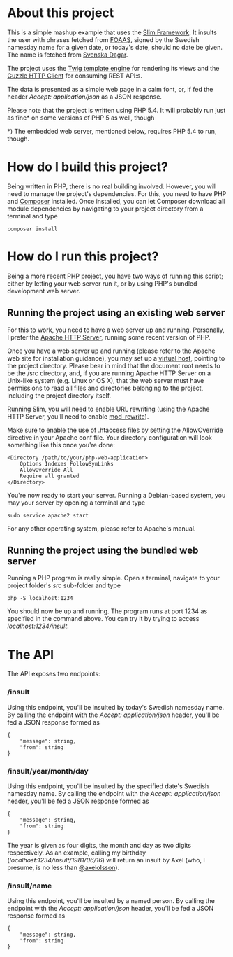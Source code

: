# About this project

This is a simple mashup example that uses the
[Slim Framework](http://www.slimframework.com/). It insults the user with
phrases fetched from [FOAAS](http://foaas.herokuapp.com/), signed by the
Swedish namesday name for a given date, or today's date, should no date be
given. The name is fetched from [Svenska Dagar](http://api.dryg.net/).

The project uses the [Twig template engine](http://twig.sensiolabs.org/) for
rendering its views and the [Guzzle HTTP Client](http://docs.guzzlephp.org/)
for consuming REST API:s.

The data is presented as a simple web page in a calm font, or, if fed the
header *Accept: application/json* as a JSON response.

Please note that the project is written using PHP 5.4. It will probably run
just as fine* on some versions of PHP 5 as well, though

*) The embedded web server, mentioned below, requires PHP 5.4 to run, though.

# How do I build this project?

Being written in PHP, there is no real building involved. However, you will
need to manage the project's dependencies. For this, you need to have
PHP and [Composer](https://getcomposer.org/) installed. Once installed, you can
let Composer download all module dependencies by navigating to your project
directory from a terminal and type

    composer install

# How do I run this project?

Being a more recent PHP project, you have two ways of running this script;
either by letting your web server run it, or by using PHP's bundled development
web server.

## Running the project using an existing web server

For this to work, you need to have a web server up and running. Personally, I
prefer the [Apache HTTP Server](http://httpd.apache.org), running some recent
version of PHP.

Once you have a web server up and running (please refer to the Apache web site
for installation guidance), you may set up a
[virtual host](http://httpd.apache.org/docs/2.2/vhosts/), pointing to the
project directory. Please bear in mind that the document root needs to be the
/src directory, and, if you are running Apache HTTP Server on a Unix-like
system (e.g. Linux or OS X), that the web server must have permissions to read
all files and directories belonging to the project, including the project
directory itself.

Running Slim, you will need to enable URL rewriting (using the Apache HTTP
Server, you'll need to enable
[mod_rewrite](http://httpd.apache.org/docs/current/mod/mod_rewrite.html)).

Make sure to enable the use of .htaccess files by setting the AllowOverride
directive in your Apache conf file. Your directory configuration will look
something like this once you're done:

    <Directory /path/to/your/php-web-application>
        Options Indexes FollowSymLinks
        AllowOverride All
        Require all granted
    </Directory>

You're now ready to start your server. Running a Debian-based system, you may
your server by opening a terminal and type

    sudo service apache2 start

For any other operating system, please refer to Apache's manual.

## Running the project using the bundled web server

Running a PHP program is really simple. Open a terminal, navigate to your
project folder's *src* sub-folder and type

    php -S localhost:1234

You should now be up and running. The program runs at port 1234 as specified in
the command above. You can try it by trying to access *localhost:1234/insult*.

# The API

The API exposes two endpoints:

### /insult

Using this endpoint, you'll be insulted by today's Swedish namesday name. By
calling the endpoint with the *Accept: application/json* header, you'll be fed
a JSON response formed as

    {
        "message": string,
        "from": string
    }

### /insult/year/month/day

Using this endpoint, you'll be insulted by the specified date's Swedish
namesday name. By calling the endpoint with the *Accept: application/json*
header, you'll be fed a JSON response formed as

    {
        "message": string,
        "from": string
    }

The year is given as four digits, the month and day as two digits respectively.
As an example, calling my birthday (*localhost:1234/insult/1981/06/16*) will
return an insult by Axel (who, I presume, is no less than [@axelolsson](https://github.com/axelolsson)).

### /insult/name

Using this endpoint, you'll be insulted by a named person. By calling the
endpoint with the *Accept: application/json* header, you'll be fed a JSON
response formed as

    {
        "message": string,
        "from": string
    }

